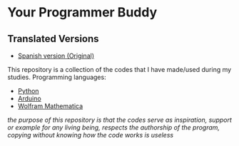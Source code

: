 Your Programmer Buddy
======================
## Translated Versions
- [Spanish version (Original)](README.md)

This repository is a collection of the codes that I have made/used during my studies.
Programming languages:
- [Python](https://www.python.org/)
- [Arduino](https://www.arduino.cc/)
- [Wolfram Mathematica](https://www.wolfram.com/mathematica/)

*the purpose of this repository is that the codes serve as inspiration, support or example for any living being, respects the authorship of the program, copying without knowing how the code works is useless*